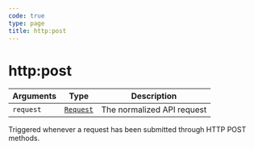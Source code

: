 ```yaml
---
code: true
type: page
title: http:post
---
```


# http:post

<SinceBadge version="1.2.0" />

| Arguments | Type                                                           | Description                |
| --------- | -------------------------------------------------------------- | -------------------------- |
| `request` | [`Request`](/core/1/plugins/plugin-context/constructors/request/) | The normalized API request |

Triggered whenever a request has been submitted through HTTP POST methods.
